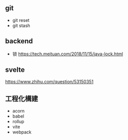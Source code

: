 ## git
- git reset 
- git stash

## backend
- 锁
https://tech.meituan.com/2018/11/15/java-lock.html


## svelte
https://www.zhihu.com/question/53150351

## 工程化構建
- acorn 
- babel
- rollup
- vite
- webpack
